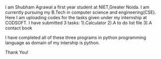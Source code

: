 I am Shubham Agrawal a first year student at NIET,Greater Noida. I am currently pursuing my B.Tech in computer science and engineering(CSE). Here I am uploading codes for the tasks given under my internship at CODSOFT. I have submitted 3 tasks: 1).Calculator 2).A to do list file 3).A contact book

I have completed all of these three programs in python programming language as domain of my intership is python.

Thank You!
